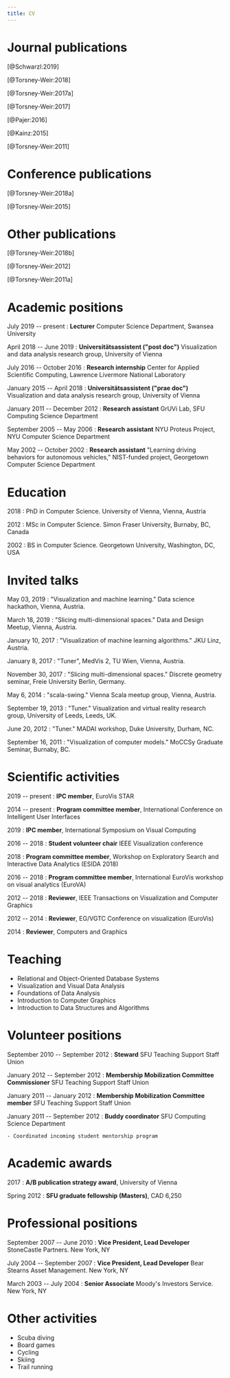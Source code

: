 ```yaml
---
title: CV
---
```


# Journal publications

[@Schwarzl:2019]

[@Torsney-Weir:2018]

[@Torsney-Weir:2017a]

[@Torsney-Weir:2017]

[@Pajer:2016]

[@Kainz:2015]

[@Torsney-Weir:2011]

# Conference publications

[@Torsney-Weir:2018a]

[@Torsney-Weir:2015]

# Other publications

[@Torsney-Weir:2018b]

[@Torsney-Weir:2012]

[@Torsney-Weir:2011a]

# Academic positions

July 2019 -- present
: **Lecturer** Computer Science Department, Swansea University

April 2018 -- June 2019
: **Universitätsassistent ("post doc")** Visualization and data analysis research group, University of Vienna

July 2016 -- October 2016
: **Research internship**  Center for Applied Scientific Computing, Lawrence Livermore National Laboratory

January 2015 -- April 2018
: **Universitätsassistent ("prae doc")** Visualization and data analysis research group, University of Vienna

January 2011 -- December 2012
: **Research assistant** GrUVi Lab, SFU Computing Science Department

September 2005 -- May 2006
: **Research assistant** NYU Proteus Project, NYU Computer Science Department

May 2002 -- October 2002
: **Research assistant** "Learning driving behaviors for autonomous vehicles," NIST-funded project, Georgetown Computer Science Department

# Education

2018
: PhD in Computer Science. University of Vienna, Vienna, Austria

2012
: MSc in Computer Science. Simon Fraser University, Burnaby, BC, Canada

2002
: BS in Computer Science. Georgetown University, Washington, DC, USA

# Invited talks

May 03, 2019
: "Visualization and machine learning." Data science hackathon, Vienna, Austria.

March 18, 2019
: "Slicing multi-dimensional spaces." Data and Design Meetup, Vienna, Austria.

January 10, 2017
: "Visualization of machine learning algorithms." JKU Linz, Austria.

January 8, 2017
: "Tuner", MedVis 2, TU Wien, Vienna, Austria.

November 30, 2017
: "Slicing multi-dimensional spaces."
  Discrete geometry seminar, Freie University Berlin, Germany.

May 6, 2014
: "scala-swing." Vienna Scala meetup group, Vienna, Austria.

September 19, 2013
: "Tuner." Visualization and virtual reality research group, 
  University of Leeds, Leeds, UK.

June 20, 2012
: "Tuner." MADAI workshop, Duke University, Durham, NC.

September 16, 2011
: "Visualization of computer models." MoCCSy Graduate Seminar, Burnaby, BC.

# Scientific activities

2019 -- present
: **IPC member**, EuroVis STAR

2014 -- present
: **Program committee member**, International Conference on Intelligent User Interfaces

2019
: **IPC member**, International Symposium on Visual Computing

2016 -- 2018
: **Student volunteer chair** IEEE Visualization conference

2018
: **Program committee member**, Workshop on Exploratory Search and Interactive Data Analytics (ESIDA 2018) 

2016 -- 2018
: **Program committee member**, International EuroVis workshop on visual analytics (EuroVA)

2012 -- 2018
: **Reviewer**, IEEE Transactions on Visualization and Computer Graphics

2012 -- 2014
: **Reviewer**, EG/VGTC Conference on visualization (EuroVis)

2014
: **Reviewer**, Computers and Graphics

# Teaching

* Relational and Object-Oriented Database Systems
* Visualization and Visual Data Analysis
* Foundations of Data Analysis
* Introduction to Computer Graphics
* Introduction to Data Structures and Algorithms

# Volunteer positions
September 2010 -- September 2012
: **Steward** SFU Teaching Support Staff Union

January 2012 -- September 2012
: **Membership Mobilization Committee Commissioner** SFU Teaching Support Staff Union

January 2011 -- January 2012
: **Membership Mobilization Committee member** SFU Teaching Support Staff Union

January 2011 -- September 2012
: **Buddy coordinator** SFU Computing Science Department

    - Coordinated incoming student mentorship program 

# Academic awards
2017
: **A/B publication strategy award**, University of Vienna

Spring 2012
: **SFU graduate fellowship (Masters)**, CAD 6,250

# Professional positions

September 2007 -- June 2010
: **Vice President, Lead Developer** StoneCastle Partners. New York, NY

July 2004 -- September 2007
: **Vice President, Lead Developer** Bear Stearns Asset Management. New York, NY

March 2003 -- July 2004
: **Senior Associate** Moody's Investors Service. New York, NY 

# Other activities

*  Scuba diving
*  Board games
*  Cycling
*  Skiing
*  Trail running

